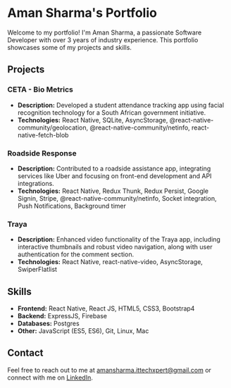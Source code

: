 # Aman Sharma's Portfolio

Welcome to my portfolio! I'm Aman Sharma, a passionate Software Developer with over 3 years of industry experience. This portfolio showcases some of my projects and skills.

## Projects

### CETA - Bio Metrics
- **Description:** Developed a student attendance tracking app using facial recognition technology for a South African government initiative.
- **Technologies:** React Native, SQLite, AsyncStorage, @react-native-community/geolocation, @react-native-community/netinfo, react-native-fetch-blob

### Roadside Response
- **Description:** Contributed to a roadside assistance app, integrating services like Uber and focusing on front-end development and API integrations.
- **Technologies:** React Native, Redux Thunk, Redux Persist, Google Signin, Stripe, @react-native-community/netinfo, Socket integration, Push Notifications, Background timer

### Traya
- **Description:** Enhanced video functionality of the Traya app, including interactive thumbnails and robust video navigation, along with user authentication for the comment section.
- **Technologies:** React Native, react-native-video, AsyncStorage, SwiperFlatlist

## Skills
- **Frontend:** React Native, React JS, HTML5, CSS3, Bootstrap4
- **Backend:** ExpressJS, Firebase
- **Databases:** Postgres
- **Other:** JavaScript (ES5, ES6), Git, Linux, Mac

## Contact
Feel free to reach out to me at [amansharma.ittechxpert@gmail.com](mailto:amansharma.ittechxpert@gmail.com) or connect with me on [LinkedIn](https://www.linkedin.com/in/aman-sharma-a4b458221/).

